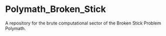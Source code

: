 # Polymath_Broken_Stick
A repository for the brute computational sector of the Broken Stick Problem Polymath.
